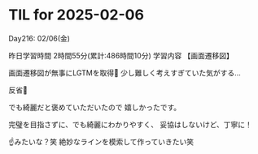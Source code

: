 # TIL for 2025-02-06
Day216: 02/06(金)

昨日学習時間 2時間55分(累計:486時間10分)
学習内容 【画面遷移図】

画面遷移図が無事にLGTMを取得🙌
少し難しく考えすぎていた気がする…

反省🙏

でも綺麗だと褒めていただいたので
嬉しかったです。

完璧を目指さずに、でも綺麗にわかりやすく、
妥協はしないけど、丁寧に！

☝️みたいな？笑
絶妙なラインを模索して作っていきたい笑